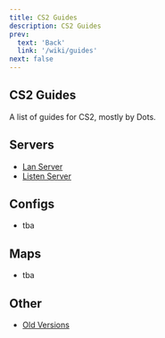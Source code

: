 ```yaml
---
title: CS2 Guides
description: CS2 Guides
prev: 
  text: 'Back'
  link: '/wiki/guides'
next: false
---
```


## CS2 Guides

A list of guides for CS2, mostly by Dots.

## Servers

- [Lan Server](/wiki/guides/cs2/lan)
- [Listen Server](/wiki/guides/cs2/listen)

## Configs

- tba

## Maps

- tba

## Other

- [Old Versions](/wiki/guides/cs2/old-versions)
